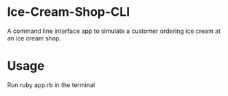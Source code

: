 # Ice-Cream-Shop-CLI

A command line interface app to simulate a customer ordering ice cream at an ice cream shop.

# Usage

Run ruby app.rb in the terminal

